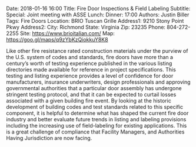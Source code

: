 Date: 2018-01-16 16:00
Title: Fire Door Inspections & Field Labeling
Subtitle: 
Special: Joint meeting with ASSE
Lunch:
Dinner: 17:00
Authors: Justin Biller
Tags: Fire Doors
Location: BRIO Tuscan Grille
Address1: 9210 Stony Point Pkwy
Address2: 
City: Richmond
State: Virginia
Zip: 23235
Phone: 804-272-2255
Site: https://www.brioitalian.com/
Map: https://goo.gl/maps/q9zYbKzQiokkuY8K8

Like other fire resistance rated construction materials under the purview of the U.S. system of codes and standards, fire doors have more than a century’s worth of testing experience published in the various listing directories made available for reference in project specifications. This testing and listing experience provides a level of confidence for door manufacturers, insurance underwriters, design professionals and approving governmental authorities that a particular door assembly has undergone stringent testing protocol, and that it can be expected to curtail losses associated with a given building fire event. By looking at the historic development of building codes and test standards related to this specific component, it is helpful to determine what has shaped the current fire door industry and better evaluate future trends in listing and labeling provisions including the increasing use of field-labeling for existing applications. This is a great challenge of compliance that Facility Managers, and Authorities Having Jurisdiction are now facing.
